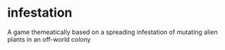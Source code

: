 # infestation
A game themeatically based on a spreading infestation of mutating alien plants in an off-world colony
